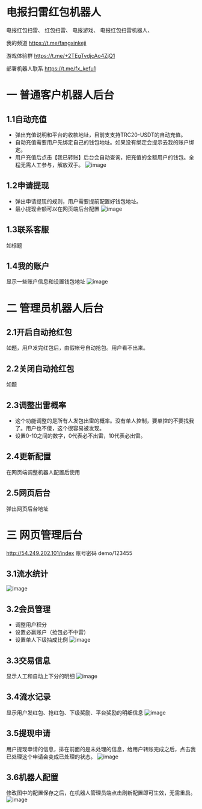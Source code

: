 # 电报扫雷红包机器人
电报红包扫雷、
红包扫雷、
电报游戏、
电报红包扫雷机器人、

我的频道 https://t.me/fangxinkeji

游戏体验群 https://t.me/+2TEgTvdjcAo4ZjQ1

部署机器人联系 https://t.me/fx_kefu1


# 一 普通客户机器人后台

## 1.1自动充值
- 弹出充值说明和平台的收款地址，目前支支持TRC20-USDT的自动充值。
- 自动充值需要用户先绑定自己的钱包地址。如果没有绑定会提示去我的账户绑定。
- 用户充值后点击【我已转账】后台会自动查询，把充值的金额用户的钱包。全程无需人工参与，解放双手。
![image](https://github.com/chinaruler001/fx_saolei/assets/141595675/c465e871-0367-4c56-8ce4-27e1e2359f5e)

## 1.2申请提现
- 弹出申请提现的规则，用户需要提前配置好钱包地址。
- 最小提现金额可以在网页端后台配置
![image](https://github.com/chinaruler001/fx_saolei/assets/141595675/1e16ccce-a5ea-45c5-b1f1-97170e3856b1)

## 1.3联系客服
如标题
## 1.4我的账户
显示一些账户信息和设置钱包地址
![image](https://github.com/chinaruler001/fx_saolei/assets/141595675/9d78ef60-b01b-4e33-960f-63fa88e39a18)

# 二 管理员机器人后台
## 2.1开启自动抢红包
  如题，用户发完红包后，由假帐号自动抢包。用户看不出来。
## 2.2关闭自动抢红包
  如题
## 2.3调整出雷概率
- 这个功能调整的是所有人发包出雷的概率。没有单人控制，要单控的不要找我了。用户也不傻，这个很容易被发现。
- 设置0-10之间的数字，0代表必不出雷，10代表必出雷。

## 2.4更新配置
在网页端调整机器人配置后使用
## 2.5网页后台
弹出网页后台地址

# 三 网页管理后台
http://54.249.202.101/index
账号密码 demo/123455

## 3.1流水统计
![image](https://github.com/chinaruler001/fx_saolei/assets/141595675/94817001-5f95-4918-905d-23b7f592beb2)

## 3.2会员管理
- 调整用户积分
- 设置必赢账户（抢包必不中雷）
- 设置单人下级抽成比例
![image](https://github.com/chinaruler001/fx_saolei/assets/141595675/f8e6ff1f-1325-417c-9f97-6feba118dc80)

## 3.3交易信息
显示人工和自动上下分的明细
![image](https://github.com/chinaruler001/fx_saolei/assets/141595675/40c2f103-0ae9-4c3f-9d52-15b272dea8df)
## 3.4流水记录
显示用户发红包、抢红包、下级奖励、平台奖励的明细信息
![image](https://github.com/chinaruler001/fx_saolei/assets/141595675/464a2d9b-9a4c-4a82-ad05-3f03e9f2214f)

## 3.5提现申请
用户提现申请的信息，排在前面的是未处理的信息，给用户转账完成之后，点击我已处理这个申请会变成已处理的状态。
![image](https://github.com/chinaruler001/fx_saolei/assets/141595675/888c40e0-1874-4bb0-b8a0-88f91e3a106b)
## 3.6机器人配置
修改图中的配置保存之后，在机器人管理员端点击刷新配置即可生效，无需重启。
![image](https://github.com/chinaruler001/fx_saolei/assets/141595675/51a24b80-b687-4b82-ada4-9e337ce986ad)

